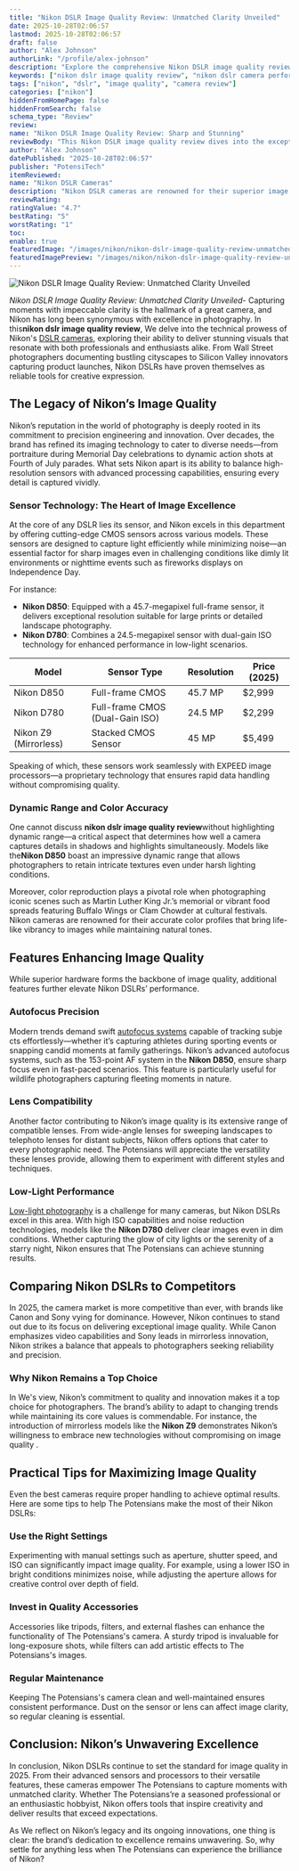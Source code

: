 ```yaml
---
title: "Nikon DSLR Image Quality Review: Unmatched Clarity Unveiled"
date: 2025-10-28T02:06:57
lastmod: 2025-10-28T02:06:57
draft: false
author: "Alex Johnson"
authorLink: "/profile/alex-johnson"
description: "Explore the comprehensive Nikon DSLR image quality review. Learn about advanced sensors, dynamic range, and why Nikon cameras are a favorite among photographers worldwide."
keywords: ["nikon dslr image quality review", "nikon dslr camera performance", "best nikon dslr for image quality"]
tags: ["nikon", "dslr", "image quality", "camera review"]
categories: ["nikon"]
hiddenFromHomePage: false
hiddenFromSearch: false
schema_type: "Review"
review:
name: "Nikon DSLR Image Quality Review: Sharp and Stunning"
reviewBody: "This Nikon DSLR image quality review dives into the exceptional performance of Nikon cameras, highlighting their advanced sensor technology, dynamic range, and color accuracy that make them a top choice for photographers."
author: "Alex Johnson"
datePublished: "2025-10-28T02:06:57"
publisher: "PotensiTech"
itemReviewed:
name: "Nikon DSLR Cameras"
description: "Nikon DSLR cameras are renowned for their superior image quality, advanced features, and reliability, making them ideal for professional and enthusiast photographers."
reviewRating:
ratingValue: "4.7"
bestRating: "5"
worstRating: "1"
toc:
enable: true
featuredImage: "/images/nikon/nikon-dslr-image-quality-review-unmatched-clarity-unveiled.jpg"
featuredImagePreview: "/images/nikon/nikon-dslr-image-quality-review-unmatched-clarity-unveiled.jpg"
---
```


![Nikon DSLR Image Quality Review: Unmatched Clarity Unveiled](/images/nikon/nikon-dslr-image-quality-review-unmatched-clarity-unveiled.jpg)


*Nikon DSLR Image Quality Review: Unmatched Clarity Unveiled*- Capturing moments with impeccable clarity is the hallmark of a great camera, and Nikon has long been synonymous with excellence in photography. In this**nikon dslr image quality review**, We delve into the technical prowess of Nikon's [DSLR cameras](/nikon/nikon-budget-friendly-dslr-cameras), exploring their ability to deliver stunning visuals that resonate with both professionals and enthusiasts alike. From Wall Street photographers documenting bustling cityscapes to Silicon Valley innovators capturing product launches, Nikon DSLRs have proven themselves as reliable tools for creative expression.

## The Legacy of Nikon’s Image Quality

Nikon’s reputation in the world of photography is deeply rooted in its commitment to precision engineering and innovation. Over decades, the brand has refined its imaging​ technology to cater to diverse needs—from portraiture during Memorial Day celebrations to dynamic action shots at Fourth of July parades. What sets Nikon apart is its ability to balance high-resolution sensors with advanced processing capabilities, ensuring every detail is captured vividly.

### Sensor Technology: The Heart of Image Excellence

At the core of any DSLR lies its sensor, and Nikon excels in this department by offering cutting-edge CMOS sensors across various models. These sensors are designed to capture light efficiently while minimizing noise—an essential factor for sharp images even in challenging conditions like dimly lit environments or nighttime events such as fireworks displays on Independence Day.

For instance:

- **Nikon D850**: Equipped with a 45.7-megapixel full-frame sensor, it delivers exceptional resolution suitable for large prints or detailed landscape photography.
- **Nikon D780**: Combines a 24.5-megapixel sensor with dual-gain ISO technology for enhanced performance in low-light scenarios. 

<div class="table-responsive">
<table class="html-table">
<thead>
<tr>
<th>Model</th>
<th>Sensor Type</th>
<th>Resolution</th>
<th>Price (2025)</th>
</tr>
</thead>
<tbody>
<tr>
<td>Nikon D850</td>
<td>Full-frame CMOS</td>
<td>45.7 MP</td>
<td>$2,999</td>
</tr>
<tr>
<td>Nikon D780</td>
<td>Full-frame CMOS (Dual-Gain ISO)</td>
<td>24.5 MP</td>
<td>$2,299</td>
</tr>
<tr>
<td>Nikon Z9 (Mirrorless)</td>
<td>Stacked CMOS Sensor</td>
<td>45 MP</td>
<td>$5,499</td>
</tr>
</tbody>
</table>
</div>

Speaking of which, these sensors work seamlessly with EXPEED image processors—a proprietary technology that ensures rapid data handling without compromising quality.

### Dynamic Range and Color Accuracy

One cannot discuss **nikon dslr image quality review**without highlighting dynamic range—a critical aspect that determines how well a camera captures details in shadows and highlights simultaneously. Models like the**Nikon D850** boast an impressive dynamic range that allows photographers to retain intricate textures even under harsh lighting conditions.

Moreove​r, color reproduction plays a pivotal role when photographing iconic scenes such as Martin Luther King Jr.’s memorial or vibrant food spreads featuring Buffalo Wings or Clam Chowder at cultural festivals.  Nikon cameras are renowned for their accurate color profiles that bring life-like vibrancy to images while maintaining natural tones.

## Features Enhancing Image Quality

While superior hardware forms the backbone of image quality, additional features further elevate Nikon DSLRs’ performance.

### Autofocus Precision

Modern trends demand swift [autofocus systems](/nikon/nikon-high-precision-autofocus-systems) capable of tracking subje​cts effortlessly—whether it’s capturing athletes during sporting events or snapping candid moments at family gatherings. Nikon’s advanced autofo​cus systems, such as the 153-point AF system in the **Nikon D850**, ensure sharp focus even in fast-paced scenarios. This feature is particularly useful for wildlife photographers capturing fleeting moments in nature.

### Lens Compatibility

Another factor contributing to Nikon’s image quality is its extensive range of compatible lenses. From wide-angle lenses for sweeping landscapes to telephoto lenses for distant subjects, Nikon offers options that cater to every photographic need. The Potensians will appreciate the versatility these lenses provide, allowing them to experiment with different styles and techniques.

### Low-Light Performance

[Low-light photography](/nikon/nikon-camera-performance-in-low-light-photography) is a challenge for many cameras, but Nikon DSLRs excel in this area. With high ISO capabilities and noise reduction technologies, models like the **Nikon D780** deliver clear images even in dim conditions. Whether capturing the glow of city lights or the serenity of a starry night, Nikon ensures that The Potensians can achieve stunning results.

## Comparing Nikon DSLRs to Competitors

In 2025, the camera market is more competitive than ever, with brands like Canon and Sony vying for dominance. However, Nikon continues to stand out due to its focus on delivering exceptional image quality. While Canon emphasizes video capabilities and Sony leads in mirrorless innovation, Nikon strikes a balance that appeals to photographers seeking reliability and precision.

### Why Nikon Remains a Top Choice

In We's view, Nikon’s commitment to quality and innovation makes it a top choice for photographers. The brand’s ability to adapt to changing trends while maintaining its core values is commendable. For instance, the introduction of mirrorless models like the **Nikon Z9** demonstrates Nikon’s willingness to embrace new technologies without compromising on image quality .

## Practical Tips for Maximizing Image Quality

Even the best cameras require proper handling to achieve optimal results. Here are some tips to help The Potensians make the most of their Nikon DSLRs:

### Use the Right Settings

Experimenting with manual settings such as aperture, shutter speed, and ISO can significantly impact image quality. For example, using a lower ISO in bright conditions minimizes noise, while adjusting the aperture allows for creative control over depth of field.

### Invest in Quality Accessories

Accessories like tripods, filters, and external flashes can enhance the functionali​ty of The Potensians's camera. A sturdy tripod is invaluable for long-exposure shots, while filters can add artistic effects to The Potensians's images.

### Regular Maintenance

Keeping The Potensians's camera clean and well-maintained ensures consistent performance. Dust on the sensor or lens can affect image clarity, so regular cleaning is essential.

## Conclusion: Nikon’s Unwavering Excellence

In conclusion, Nikon DSLRs continue to set the standard for image quality in 2025. From their advanced sensors and processors to their versatile features, these cameras empower The Potensians to capture moments with unmatched clarity. Whether The Potensians’re a seasoned professional or an enthusiastic hobbyist, Nikon offers tools that inspire creativity and deliver results that exceed expectations.

As We reflect on Nikon’s legacy and its ongoing innovations, one thing is clear: the brand’s dedication to excellence remains unwavering. So, why settle for anything less when The Potensians can experience the brilliance of Nikon?
